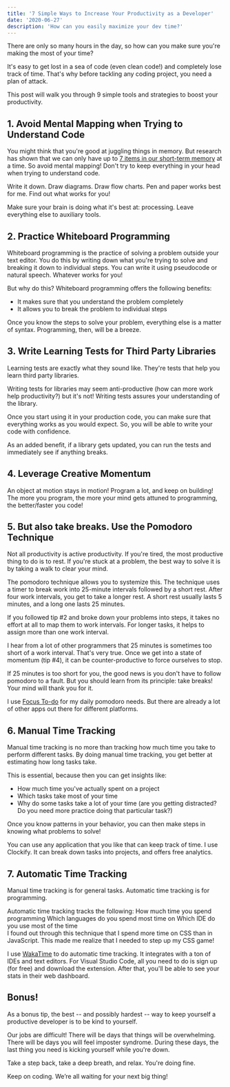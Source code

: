 ```yaml
---
title: '7 Simple Ways to Increase Your Productivity as a Developer'
date: '2020-06-27'
description: 'How can you easily maximize your dev time?'
---
```

There are only so many hours in the day, so how can you make sure you're making the most of your time?

It's easy to get lost in a sea of code (even clean code!) and completely lose track of time. That's why before tackling any coding project, you need a plan of attack.

This post will walk you through 9 simple tools and strategies to boost your productivity.

## 1. Avoid Mental Mapping when Trying to Understand Code

You might think that you're good at juggling things in memory. But research has shown that we can only have up to [7 items in our short-term memory](https://thebrain.mcgill.ca/flash/capsules/experience_jaune03.html#:~:text=Short%2DTerm%20Memory%3A%20Up%20to%207%20Items%2C%20But%20Highly%20Volatile&text=Many%20psychology%20experiments%20have%20shown,2%2C%20depending%20on%20the%20individual.) at a time. So avoid mental mapping! Don't try to keep everything in your head when trying to understand code.

Write it down. Draw diagrams. Draw flow charts. Pen and paper works best for me. Find out what works for you!

Make sure your brain is doing what it's best at: processing. Leave everything else to auxiliary tools.

## 2. Practice Whiteboard Programming

Whiteboard programming is the practice of solving a problem outside your text editor. You do this by writing down what you're trying to solve and breaking it down to individual steps. You can write it using pseudocode or natural speech. Whatever works for you!

But why do this? Whiteboard programming offers the following benefits:
+ It makes sure that you understand the problem completely
+ It allows you to break the problem to individual steps

Once you know the steps to solve your problem, everything else is a matter of syntax. Programming, then, will be a breeze.

## 3. Write Learning Tests for Third Party Libraries

Learning tests are exactly what they sound like. They're tests that help you learn third party libraries.

Writing tests for libraries may seem anti-productive (how can more work help productivity?) but it's not! Writing tests assures your understanding of the library.

Once you start using it in your production code, you can make sure that everything works as you would expect. So, you will be able to write your code with confidence.

As an added benefit, if a library gets updated, you can run the tests and immediately see if anything breaks.

## 4. Leverage Creative Momentum

An object at motion stays in motion! Program a lot, and keep on building! The more you program, the more your mind gets attuned to programming, the better/faster you code!

## 5. But also take breaks. Use the Pomodoro Technique

Not all productivity is active productivity. If you're tired, the most productive thing to do is to rest. If you're stuck at a problem, the best way to solve it is by taking a walk to clear your mind.

The pomodoro technique allows you to systemize this. The technique uses a timer to break work into 25-minute intervals followed by a short rest. After four work intervals, you get to take a longer rest. A short rest usually lasts 5 minutes, and a long one lasts 25 minutes.

If you followed tip #2 and broke down your problems into steps, it takes no effort at all to map them to work intervals. For longer tasks, it helps to assign more than one work interval.

I hear from a lot of other programmers that 25 minutes is sometimes too short of a work interval. That's very true. Once we get into a state of momentum (tip #4), it can be counter-productive to force ourselves to stop.

If 25 minutes is too short for you, the good news is you don't have to follow pomodoro to a fault. But you should learn from its principle: take breaks! Your mind will thank you for it.

I use [Focus To-do](https://www.focustodo.cn/#products) for my daily pomodoro needs. But there are already a lot of other apps out there for different platforms.

## 6. Manual Time Tracking

Manual time tracking is no more than tracking how much time you take to perform different tasks. By doing manual time tracking, you get better at estimating how long tasks take.

This is essential, because then you can get insights like:
+ How much time you've actually spent on a project
+ Which tasks take most of your time
+ Why do some tasks take a lot of your time (are you getting distracted? Do you need more practice doing that particular task?)

Once you know patterns in your behavior, you can then make steps in knowing what problems to solve!

You can use any application that you like that can keep track of time. I use Clockify. It can break down tasks into projects, and offers free analytics.

## 7. Automatic Time Tracking

Manual time tracking is for general tasks. Automatic time tracking is for programming.

Automatic time tracking tracks the following:
How much time you spend programming
Which languages do you spend most time on
Which IDE do you use most of the time  
I found out through this technique that I spend more time on CSS than in JavaScript. This made me realize that I needed to step up my CSS game!

I use [WakaTime](https://wakatime.com) to do automatic time tracking. It integrates with a ton of IDEs and text editors. For Visual Studio Code, all you need to do is sign up (for free) and download the extension. After that, you'll be able to see your stats in their web dashboard.

## Bonus!

As a bonus tip, the best -- and possibly hardest -- way to keep yourself a productive developer is to be kind to yourself.

Our jobs are difficult! There will be days that things will be overwhelming. There will be days you will feel imposter syndrome. During these days, the last thing you need is kicking yourself while you're down.

Take a step back, take a deep breath, and relax. You're doing fine.

Keep on coding. We’re all waiting for your next big thing!